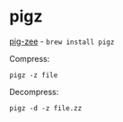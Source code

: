 # pigz

[pig-zee](http://zlib.net/pigz/) - `brew install pigz`

Compress:

    pigz -z file

Decompress:

    pigz -d -z file.zz
